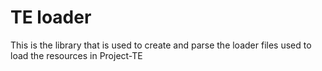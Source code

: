 # TE loader

This is the library that is used to create and parse the loader files used to load the resources in Project-TE